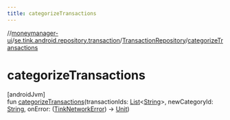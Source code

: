 ```yaml
---
title: categorizeTransactions
---
```

//[moneymanager-ui](../../../index.html)/[se.tink.android.repository.transaction](../index.html)/[TransactionRepository](index.html)/[categorizeTransactions](categorize-transactions.html)



# categorizeTransactions



[androidJvm]\
fun [categorizeTransactions](categorize-transactions.html)(transactionIds: [List](https://kotlinlang.org/api/latest/jvm/stdlib/kotlin.collections/-list/index.html)&lt;[String](https://kotlinlang.org/api/latest/jvm/stdlib/kotlin/-string/index.html)&gt;, newCategoryId: [String](https://kotlinlang.org/api/latest/jvm/stdlib/kotlin/-string/index.html), onError: ([TinkNetworkError](../../se.tink.android.repository/-tink-network-error/index.html)) -&gt; [Unit](https://kotlinlang.org/api/latest/jvm/stdlib/kotlin/-unit/index.html))





